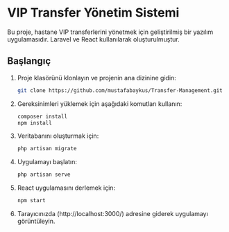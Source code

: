 # VIP Transfer Yönetim Sistemi

Bu proje, hastane VIP transferlerini yönetmek için geliştirilmiş bir yazılım uygulamasıdır. Laravel ve React kullanılarak oluşturulmuştur.

## Başlangıç

1. Proje klasörünü klonlayın ve projenin ana dizinine gidin:

    ```sh
    git clone https://github.com/mustafabaykus/Transfer-Management.git
    ```

2. Gereksinimleri yüklemek için aşağıdaki komutları kullanın:

    ```sh
    composer install
    npm install
    ```

3. Veritabanını oluşturmak için:

    ```sh
    php artisan migrate
    ```
4. Uygulamayı başlatın:

    ```sh
    php artisan serve
    ```

5. React uygulamasını derlemek için:

    ```sh
    npm start
    ```

6. Tarayıcınızda (http://localhost:3000/) adresine giderek uygulamayı görüntüleyin.




